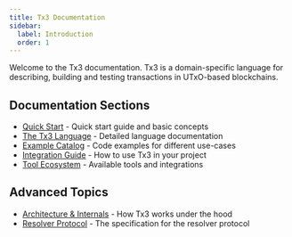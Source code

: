 ```yaml
---
title: Tx3 Documentation
sidebar:
  label: Introduction
  order: 1
---
```


Welcome to the Tx3 documentation. Tx3 is a domain-specific language for describing, building and testing transactions in UTxO-based blockchains.

## Documentation Sections

- [Quick Start](./tx3/quick-start) - Quick start guide and basic concepts
- [The Tx3 Language](./tx3/language) - Detailed language documentation
- [Example Catalog](./tx3/examples) - Code examples for different use-cases
- [Integration Guide](./tx3/integration) - How to use Tx3 in your project
- [Tool Ecosystem](./tx3/tooling) - Available tools and integrations

## Advanced Topics

- [Architecture & Internals](./tx3/architecture) - How Tx3 works under the hood
- [Resolver Protocol](./tx3/trp) - The specification for the resolver protocol